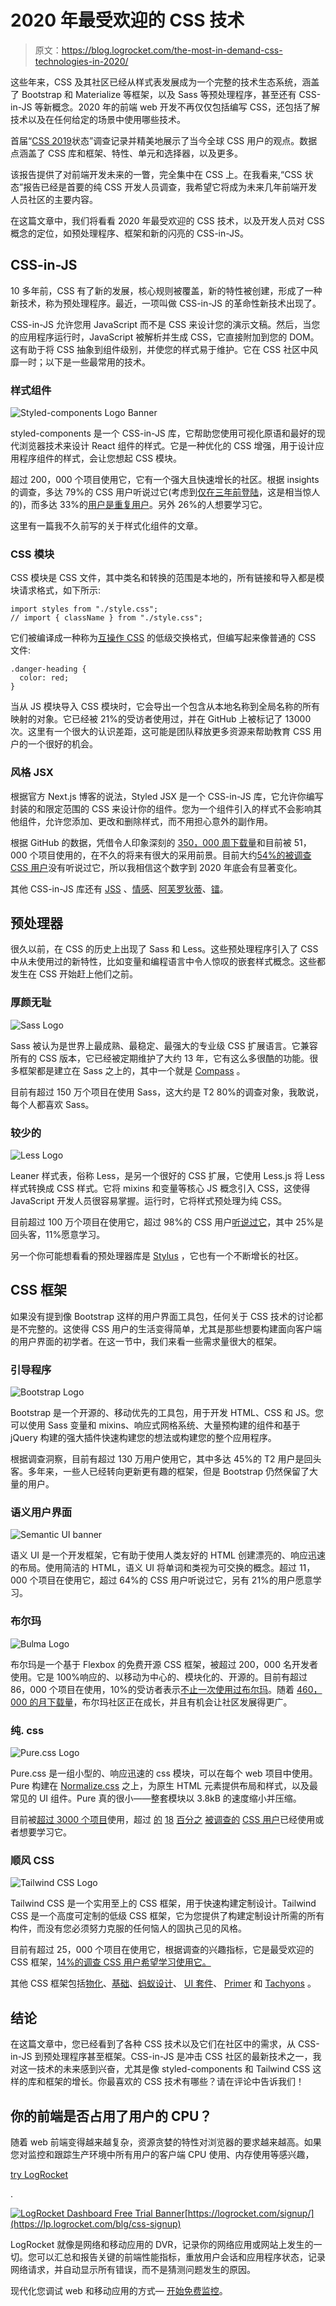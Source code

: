# 2020 年最受欢迎的 CSS 技术

> 原文：<https://blog.logrocket.com/the-most-in-demand-css-technologies-in-2020/>

这些年来，CSS 及其社区已经从样式表发展成为一个完整的技术生态系统，涵盖了 Bootstrap 和 Materialize 等框架，以及 Sass 等预处理程序，甚至还有 CSS-in-JS 等新概念。2020 年的前端 web 开发不再仅仅包括编写 CSS，还包括了解技术以及在任何给定的场景中使用哪些技术。

首届“[CSS 2019](https://2019.stateofcss.com)状态”调查记录并精美地展示了当今全球 CSS 用户的观点。数据点涵盖了 CSS 库和框架、特性、单元和选择器，以及更多。

该报告提供了对前端开发未来的一瞥，完全集中在 CSS 上。在我看来,“CSS 状态”报告已经是首要的纯 CSS 开发人员调查，我希望它将成为未来几年前端开发人员社区的主要内容。

在这篇文章中，我们将看看 2020 年最受欢迎的 CSS 技术，以及开发人员对 CSS 概念的定位，如预处理程序、框架和新的闪亮的 CSS-in-JS。

## CSS-in-JS

10 多年前，CSS 有了新的发展，核心规则被覆盖，新的特性被创建，形成了一种新技术，称为预处理程序。最近，一项叫做 CSS-in-JS 的革命性新技术出现了。

CSS-in-JS 允许您用 JavaScript 而不是 CSS 来设计您的演示文稿。然后，当您的应用程序运行时，JavaScript 被解析并生成 CSS，它直接附加到您的 DOM。这有助于将 CSS 抽象到组件级别，并使您的样式易于维护。它在 CSS 社区中风靡一时；以下是一些最常用的技术。

### 样式组件

![Styled-components Logo Banner](img/1013c19e73a13627481f7efe8931f4e4.png)

styled-components 是一个 CSS-in-JS 库，它帮助您使用可视化原语和最好的现代浏览器技术来设计 React 组件的样式。它是一种优化的 CSS 增强，用于设计应用程序组件的样式，会让您想起 CSS 模块。

超过 200，000 个项目使用它，它有一个强大且快速增长的社区。根据 insights 的调查，多达 79%的 CSS 用户听说过它(考虑到[仅在三年前登陆](https://medium.com/styled-components/announcing-primitives-support-for-truly-universal-component-systems-5772c7d14bc7)，这是相当惊人的)，而多达 33%的[用户是重复用户](https://2019.stateofcss.com/technologies/css-in-js/)。另外 26%的人想要学习它。

这里有一篇我不久前写的关于样式化组件的文章。

### CSS 模块

CSS 模块是 CSS 文件，其中类名和转换的范围是本地的，所有链接和导入都是模块请求格式，如下所示:

```
import styles from "./style.css";
// import { className } from "./style.css";
```

它们被编译成一种称为[互操作 CSS](https://github.com/css-modules/icss) 的低级交换格式，但编写起来像普通的 CSS 文件:

```
.danger-heading {
  color: red;
}
```

当从 JS 模块导入 CSS 模块时，它会导出一个包含从本地名称到全局名称的所有映射的对象。它已经被 21%的受访者使用过，并在 GitHub 上被标记了 13000 次。这里有一个很大的认识差距，这可能是团队释放更多资源来帮助教育 CSS 用户的一个很好的机会。

### 风格 JSX

根据官方 Next.js 博客的说法，Styled JSX 是一个 CSS-in-JS 库，它允许你编写封装的和限定范围的 CSS 来设计你的组件。您为一个组件引入的样式不会影响其他组件，允许您添加、更改和删除样式，而不用担心意外的副作用。

根据 GitHub 的数据，凭借令人印象深刻的 [350，000 周下载量](https://www.npmjs.com/package/styled-jsx)和目前被 51，000 个项目使用的，在不久的将来有很大的采用前景。目前大约[54%的被调查 CSS 用户](https://2019.stateofcss.com/technologies/css-in-js/)没有听说过它，所以我相信这个数字到 2020 年底会有显著变化。

其他 CSS-in-JS 库还有 [JSS](https://cssinjs.org/) 、[情感](https://emotion.sh/docs/introduction)、[阿芙罗狄蒂](https://github.com/Khan/aphrodite)、[镭](https://formidable.com/open-source/radium/)。

## 预处理器

很久以前，在 CSS 的历史上出现了 Sass 和 Less。这些预处理程序引入了 CSS 中从未使用过的新特性，比如变量和编程语言中令人惊叹的嵌套样式概念。这些都发生在 CSS 开始赶上他们之前。

### 厚颜无耻

![Sass Logo](img/2c02489512913e060e4f02084e6bb712.png)

Sass 被认为是世界上最成熟、最稳定、最强大的专业级 CSS 扩展语言。它兼容所有的 CSS 版本，它已经被定期维护了大约 13 年，它有这么多很酷的功能。很多框架都是建立在 Sass 之上的，其中一个就是 [Compass](http://compass-style.org/) 。

目前有超过 150 万个项目在使用 Sass，这大约是 T2 80%的调查对象，我敢说，每个人都喜欢 Sass。

### 较少的

![Less Logo](img/953212f5ba15c7becdbdc0de38d48da5.png)

Leaner 样式表，俗称 Less，是另一个很好的 CSS 扩展，它使用 Less.js 将 Less 样式转换成 CSS 样式。它将 mixins 和变量等核心 JS 概念引入 CSS，这使得 JavaScript 开发人员很容易掌握。运行时，它将样式预处理为纯 CSS。

目前超过 100 万个项目在使用它，超过 98%的 CSS 用户[听说过它](https://2019.stateofcss.com/technologies/pre-post-processors/)，其中 25%是回头客，11%愿意学习。

另一个你可能想看看的预处理器库是 [Stylus](http://stylus-lang.com/) ，它也有一个不断增长的社区。

## CSS 框架

如果没有提到像 Bootstrap 这样的用户界面工具包，任何关于 CSS 技术的讨论都是不完整的。这使得 CSS 用户的生活变得简单，尤其是那些想要构建面向客户端的用户界面的初学者。在这一节中，我们来看一些需求量很大的框架。

### 引导程序

![Bootstrap Logo](img/6705f1c41c6a14282fd65aa9f7863b5f.png)

Bootstrap 是一个开源的、移动优先的工具包，用于开发 HTML、CSS 和 JS。您可以使用 Sass 变量和 mixins、响应式网格系统、大量预构建的组件和基于 jQuery 构建的强大插件快速构建您的想法或构建您的整个应用程序。

根据调查洞察，目前有超过 130 万用户使用它，其中多达 45%的 T2 用户是回头客。多年来，一些人已经转向更新更有趣的框架，但是 Bootstrap 仍然保留了大量的用户。

### 语义用户界面

![Semantic UI banner](img/cb05596644e8e7dee1f08f982c237f22.png)

语义 UI 是一个开发框架，它有助于使用人类友好的 HTML 创建漂亮的、响应迅速的布局。使用简洁的 HTML，语义 UI 将单词和类视为可交换的概念。超过 11，000 个项目在使用它，超过 64%的 CSS 用户听说过它，另有 21%的用户愿意学习。

### 布尔玛

![Bulma Logo](img/f731970dd2a7cd2f71a9dca02e237a11.png)

布尔玛是一个基于 Flexbox 的免费开源 CSS 框架，被超过 200，000 名开发者使用。它是 100%响应的、以移动为中心的、模块化的、开源的。目前有超过 86，000 个项目在使用，10%的受访者表示[不止一次使用过布尔玛](https://2019.stateofcss.com/technologies/css-frameworks/)。随着 [460，000 的月下载量](https://www.npmjs.com/package/bulma)，布尔玛社区正在成长，并且有机会让社区发展得更广。

### 纯. css

![Pure.css Logo](img/5175b2907ebbf9e6b4ab8f3a448ec411.png)

Pure.css 是一组小型的、响应迅速的 css 模块，可以在每个 web 项目中使用。Pure 构建在 [Normalize.css](http://necolas.github.io/normalize.css/) 之上，为原生 HTML 元素提供布局和样式，以及最常见的 UI 组件。Pure 真的很小——整套模块以 3.8kB 的速度缩小并压缩。

目前被[超过 3000 个项目](https://github.com/pure-css/pure/)使用，超过 [的](https://2019.stateofcss.com/technologies/css-frameworks/) [18](https://2019.stateofcss.com/technologies/css-frameworks/) [百分之](https://2019.stateofcss.com/technologies/css-frameworks/) [被调查的](https://2019.stateofcss.com/technologies/css-frameworks/) [CSS 用户](https://2019.stateofcss.com/technologies/css-frameworks/)已经使用或者想要学习它。

### 顺风 CSS

![Tailwind CSS Logo](img/e8fe321f2845a0969f20ff5ad60866e5.png)

Tailwind CSS 是一个实用至上的 CSS 框架，用于快速构建定制设计。Tailwind CSS 是一个高度可定制的低级 CSS 框架，它为您提供了构建定制设计所需的所有构件，而没有您必须努力克服的任何恼人的固执己见的风格。

目前有超过 25，000 个项目在使用它，根据调查的兴趣指标，它是最受欢迎的 CSS 框架，[14%的调查 CSS 用户希望学习使用它。](https://2019.stateofcss.com/technologies/css-frameworks/)

其他 CSS 框架包括[物化](https://materializecss.com/)、[基础](https://get.foundation/)、[蚂蚁设计](https://ant.design/)、 [UI 套件](http://getuikit.com/)、 [Primer](https://primer.style/css) 和 [Tachyons](https://tachyons.io/) 。

## 结论

在这篇文章中，您已经看到了各种 CSS 技术以及它们在社区中的需求，从 CSS-in-JS 到预处理程序甚至框架。CSS-in-JS 是冲击 CSS 社区的最新技术之一，我对这一技术的未来感到兴奋，尤其是像 styled-components 和 Tailwind CSS 这样的库和框架的增长。你最喜欢的 CSS 技术有哪些？请在评论中告诉我们！

## 你的前端是否占用了用户的 CPU？

随着 web 前端变得越来越复杂，资源贪婪的特性对浏览器的要求越来越高。如果您对监控和跟踪生产环境中所有用户的客户端 CPU 使用、内存使用等感兴趣，

[try LogRocket](https://lp.logrocket.com/blg/css-signup)

.

[![LogRocket Dashboard Free Trial Banner](img/dacb06c713aec161ffeaffae5bd048cd.png)](https://lp.logrocket.com/blg/css-signup)[https://logrocket.com/signup/](https://lp.logrocket.com/blg/css-signup)

LogRocket 就像是网络和移动应用的 DVR，记录你的网络应用或网站上发生的一切。您可以汇总和报告关键的前端性能指标，重放用户会话和应用程序状态，记录网络请求，并自动显示所有错误，而不是猜测问题发生的原因。

现代化您调试 web 和移动应用的方式— [开始免费监控](https://lp.logrocket.com/blg/css-signup)。
